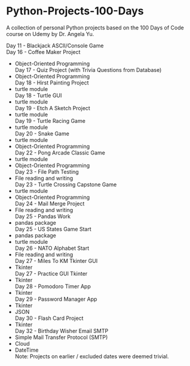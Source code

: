 # Python-Projects-100-Days
A collection of personal Python projects based on the 100 Days of Code course on Udemy by Dr. Angela Yu. 

Day 11 - Blackjack ASCII/Console Game     
Day 16 - Coffee Maker Project   
  * Object-Oriented Programming  
Day 17 - Quiz Project (with Trivia Questions from Database)   
  * Object-Oriented Programming  
Day 18 - Hirst Painting Project   
  * turtle module     
Day 18 - Turtle GUI  
  * turtle module    
Day 19 - Etch A Sketch Project  
  * turtle module     
Day 19 - Turtle Racing Game  
  * turtle module  
Day 20 - Snake Game  
  * turtle module  
  * Object-Oriented Programming   
Day 22 - Pong Arcade Classic Game  
  * turtle module  
  * Object-Oriented Programming    
Day 23 - File Path Testing  
  * File reading and writing  
Day 23 - Turtle Crossing Capstone Game  
  * turtle module  
  * Object-Oriented Programming  
Day 24 - Mail Merge Project   
  * File reading and writing   
Day 25 - Pandas Work   
  * pandas package  
Day 25 - US States Game Start  
  * pandas package  
  * turtle module   
Day 26 - NATO Alphabet Start  
  * File reading and writing  
Day 27 - Miles To KM Tkinter GUI  
  * Tkinter  
Day 27 - Practice GUI Tkinter   
  * Tkinter  
Day 28 - Pomodoro Timer App  
  * Tkinter  
Day 29 - Password Manager App  
  * Tkinter  
  * JSON  
Day 30 - Flash Card Project  
  * Tkinter  
Day 32 - Birthday Wisher Email SMTP  
  * Simple Mail Transfer Protocol (SMTP)  
  * Cloud  
  * DateTime     
Note: Projects on earlier / excluded dates were deemed trivial.
